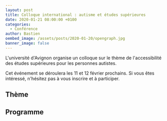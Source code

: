```yaml
---
layout: post
title: Colloque international : autisme et études supérieures
date: 2020-01-21 08:00:00 +0100
categories:
  - Conférence
author: Bastien
oembed_image: /assets/posts/2020-01-20/opengraph.jpg
banner_image: false
---
```


L'université d'Avignon organise un colloque sur le thème
de l'accessibilité des études supérieures pour les personnes autistes.

Cet événement se déroulera les 11 et 12 février prochains.
Si vous êtes intéressé, n'hésitez pas à vous inscrire et à participer.

<amp-img src="/assets/posts/2020-01-21/invitation.jpg" layout="intrinsic" class="center" width="1000" height="476" alt="Invitation université d'Avignon"></amp-img>


## Thème

<amp-img src="/assets/posts/2020-01-21/theme.png" layout="intrinsic" class="center" width="1000" height="326" alt="Thème du colloque"></amp-img>


## Programme

<amp-img src="/assets/posts/2020-01-21/intervenants.png" layout="intrinsic" class="center" width="1000" height="574" alt="Intervenants"></amp-img>

<amp-img src="/assets/posts/2020-01-21/programme.png" layout="intrinsic" class="center" width="1000" height="657" alt="Programme"></amp-img>

